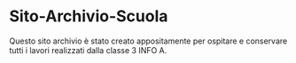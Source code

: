 # Sito-Archivio-Scuola

Questo sito archivio è stato creato appositamente per ospitare e conservare tutti i lavori realizzati dalla classe 3 INFO A.
